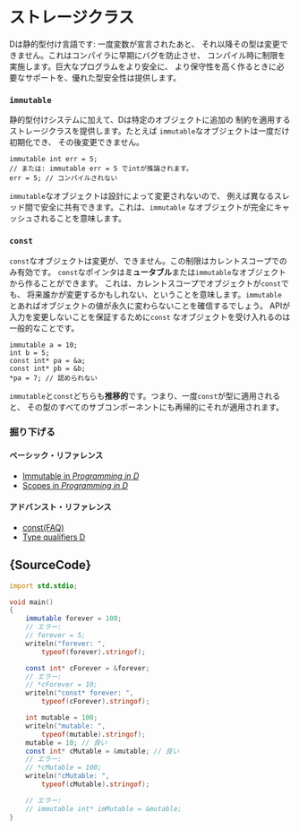 # ストレージクラス

Dは静的型付け言語です: 一度変数が宣言されたあと、
それ以降その型は変更できません。これはコンパイラに早期にバグを防止させ、
コンパイル時に制限を実施します。巨大なプログラムをより安全に、
より保守性を高く作るときに必要なサポートを、優れた型安全性は提供します。

### `immutable`

静的型付けシステムに加えて、Dは特定のオブジェクトに追加の
制約を適用するストレージクラスを提供します。たとえば
`immutable`なオブジェクトは一度だけ初期化でき、
その後変更できません。

    immutable int err = 5;
    // または: immutable err = 5 でintが推論されます。
    err = 5; // コンパイルされない

`immutable`なオブジェクトは設計によって変更されないので、
例えば異なるスレッド間で安全に共有できます。これは、`immutable`
なオブジェクトが完全にキャッシュされることを意味します。

### `const`

`const`なオブジェクトは変更が、できません。この制限はカレントスコープでのみ有効です。
`const`なポインタは**ミュータブル**または`immutable`なオブジェクトから作ることができます。
これは、カレントスコープでオブジェクトが`const`でも、
将来誰かが変更するかもしれない、ということを意味します。`immutable`
とあればオブジェクトの値が永久に変わらないことを確信するでしょう。
APIが入力を変更しないことを保証するために`const`
なオブジェクトを受け入れるのは一般的なことです。

    immutable a = 10;
    int b = 5;
    const int* pa = &a;
    const int* pb = &b;
    *pa = 7; // 認められない

`immutable`と`const`どちらも**推移的**です。つまり、一度`const`が型に適用されると、
その型のすべてのサブコンポーネントにも再帰的にそれが適用されます。

### 掘り下げる

#### ベーシック・リファレンス

- [Immutable in _Programming in D_](http://ddili.org/ders/d.en/const_and_immutable.html)
- [Scopes in _Programming in D_](http://ddili.org/ders/d.en/name_space.html)

#### アドバンスト・リファレンス

- [const(FAQ)](https://dlang.org/const-faq.html)
- [Type qualifiers D](https://dlang.org/spec/const3.html)

## {SourceCode}

```d
import std.stdio;

void main()
{
    immutable forever = 100;
    // エラー:
    // forever = 5;
    writeln("forever: ",
        typeof(forever).stringof);

    const int* cForever = &forever;
    // エラー:
    // *cForever = 10;
    writeln("const* forever: ",
        typeof(cForever).stringof);

    int mutable = 100;
    writeln("mutable: ",
        typeof(mutable).stringof);
    mutable = 10; // 良い
    const int* cMutable = &mutable; // 良い
    // エラー:
    // *cMutable = 100;
    writeln("cMutable: ",
        typeof(cMutable).stringof);

    // エラー:
    // immutable int* imMutable = &mutable;
}
```
